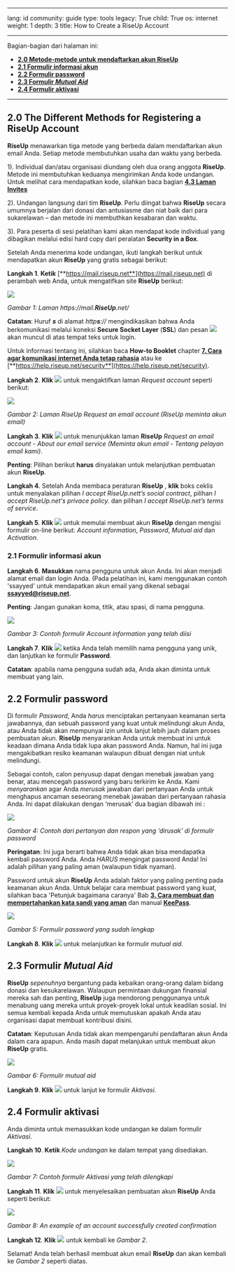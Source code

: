 

---

lang: id
community: guide
type: tools
legacy: True
child: True
os: internet
weight: 1
depth: 3
title: How to Create a RiseUp Account

---

Bagian-bagian dari halaman ini:

- [**2.0 Metode-metode untuk mendaftarkan akun RiseUp**](#2.0)
- [**2.1 Formulir informasi akun**](#2.1)
- [**2.2 Formulir password**](#2.2)
- [**2.3 Formulir *Mutual Aid***](#2.3)
- [**2.4 Formulir aktivasi**](#2.4)

-------

<a name="2.0"></a>
## 2.0 The Different Methods for Registering a RiseUp Account ##

**RiseUp** menawarkan tiga metode yang berbeda dalam mendaftarkan akun email Anda. Setiap metode membutuhkan usaha dan waktu yang berbeda. 

1). Individual dan/atau organisasi diundang oleh dua orang anggota **RiseUp**. Metode ini membutuhkan keduanya mengirimkan Anda kode undangan. Untuk melihat cara mendapatkan kode, silahkan baca bagian [**4.3 Laman Invites**](https://securityinabox.org/id/riseup_caramerubahpengaturanakun#4.3)

2). Undangan langsung dari tim **RiseUp**. Perlu diingat bahwa **RiseUp** secara umumnya berjalan dari donasi dan antusiasme dan niat baik dari para sukarelawan – dan metode ini membuthkan kesabaran dan waktu.

3). Para peserta di sesi pelatihan kami akan mendapat kode individual yang dibagikan melalui edisi hard copy dari peralatan **Security in a Box**.

Setelah Anda menerima kode undangan, ikuti langkah berikut untuk mendapatkan akun **RiseUp** yang gratis sebagai berikut:

**Langkah 1**. **Ketik** [**https://mail.riseup.net**](https://mail.riseup.net) di perambah web Anda, untuk mengatifkan site **RiseUp** berikut:

![](/sbox/screen/riseup-en/01.png)

*Gambar 1: Laman https://mail.**RiseUp**.net/*

**Catatan**: Huruf ***s*** di alamat *http**s**://* mengindikasikan bahwa Anda berkomunikasi melalui koneksi **Secure Socket Layer** (**SSL**) dan pesan ![](/sbox/screen/riseup-en/02.png) akan muncul di atas tempat teks untuk login. 

Untuk informasi tentang ini, silahkan baca **How-to Booklet** chapter [**7. Cara agar komunikasi internet Anda tetap rahasia**](https://securityinabox.org/id/chapter-7) atau ke [**https://help.riseup.net/security**](https://help.riseup.net/security).

**Langkah 2**. **Klik** ![](/sbox/screen/riseup-en/03.png) untuk mengaktifkan laman *Request account* seperti berikut:

![](/sbox/screen/riseup-en/04.png)

*Gambar 2: Laman RiseUp Request an email account (RiseUp meminta akun email)*

**Langkah 3**. **Klik** ![](/sbox/screen/riseup-en/05.png) untuk menunjukkan laman **RiseUp** *Request an email account - About our email service (Meminta akun email - Tentang pelayan email kami)*.

**Penting**: Pilihan berikut **harus** dinyalakan untuk melanjutkan pembuatan akun **RiseUp**.

**Langkah 4**. Setelah Anda membaca peraturan **RiseUp** , **klik** boks ceklis untuk menyalakan pilihan *I accept RiseUp.nett’s social contract*, pilihan *I accept RiseUp.net's privace policy.* dan pilihan *I accept RiseUp.net’s terms of service*.

**Langkah 5**. **Klik** ![](/sbox/screen/riseup-en/05.png) untuk memulai membuat akun **RiseUp** dengan mengisi formulir on-line berikut: *Account information*, *Password*, *Mutual aid* dan *Activation*.

<a name="2.1"></a>
### 2.1 Formulir informasi akun ###

**Langkah 6**. **Masukkan** nama pengguna untuk akun Anda. Ini akan menjadi alamat email dan login Anda. (Pada pelatihan ini, kami menggunakan contoh 'ssayyed' untuk mendapatkan akun email yang dikenal sebagai [**ssayyed@riseup.net**](mailto:ssayyed@riseup.net). 

**Penting**: Jangan gunakan koma, titik, atau spasi, di nama pengguna.

![](/sbox/screen/riseup-en/07.png)

*Gambar 3: Contoh formulir Account information yang telah diisi*

**Langkah 7**. **Klik** ![](/sbox/screen/riseup-en/05.png) ketika Anda telah memilih nama pengguna yang unik, dan lanjutkan ke formulir **Password**.

**Catatan**: apabila nama pengguna sudah ada, Anda akan diminta untuk membuat yang lain.

<a name="2.2"></a>
## 2.2 Formulir password ##

Di formulir *Password*, Anda *harus* menciptakan pertanyaan keamanan serta jawabannya, dan sebuah password yang kuat untuk melindungi akun Anda, atau Anda tidak akan mempunyai izin untuk lanjut lebih jauh dalam proses pembuatan akun. **RiseUp** menyarankan Anda untuk membuat ini untuk keadaan dimana Anda tidak lupa akan password Anda. Namun, hal ini juga mengakibatkan resiko keamanan walaupun dibuat dengan niat untuk melindungi.
 
Sebagai contoh, calon penyusup dapat dengan menebak jawaban yang benar, atau mencegah password yang baru terkirim ke Anda. Kami *menyarankan* agar Anda *merusak* jawaban dari pertanyaan Anda untuk menghapus ancaman seseorang menebak jawaban dari pertanyaan rahasia Anda. Ini dapat dilakukan dengan ‘merusak’ dua bagian dibawah ini :

![](/sbox/screen/riseup-en/08.png)

*Gambar 4: Contoh dari pertanyan dan respon yang ‘dirusak’ di formulir password*

**Peringatan**: Ini juga berarti bahwa Anda tidak akan bisa mendapatka kembali password Anda. Anda *HARUS* mengingat password Anda! Ini adalah pilihan yang paling aman (walaupun tidak nyaman).

Password untuk akun **RiseUp** Anda adalah faktor yang paling penting pada keamanan akun Anda. Untuk belajar cara membuat password yang kuat, silahkan baca 'Petunjuk bagaimana caranya' Bab  [**3. Cara membuat dan mempertahankan kata sandi yang aman**](https://securityinabox.org/id/chapter-3) dan manual [**KeePass**](https://securityinabox.org/id/keepass).

![](/sbox/screen/riseup-en/09.png)

*Gambar 5: Formulir password yang sudah lengkap*

**Langkah 8**. **Klik** ![](/sbox/screen/riseup-en/05.png) untuk melanjutkan ke formulir *mutual aid*.

<a name="2.3"></a>
## 2.3 Formulir *Mutual Aid* ##

**RiseUp** *sepenuhnya* bergantung pada kebaikan orang-orang dalam bidang donasi dan kesukarelawan. Walaupun permintaan dukungan finansial mereka sah dan penting, **RiseUp** juga mendorong penggunanya untuk menabung uang mereka untuk proyek-proyek lokal untuk keadilan sosial. Ini semua kembali kepada Anda untuk memutuskan apakah Anda atau organisasi dapat membuat kontribusi disini.

**Catatan**: Keputusan Anda tidak akan mempengaruhi pendaftaran akun Anda dalam cara apapun. Anda masih dapat melanjukan untuk membuat akun **RiseUp** gratis.

![](/sbox/screen/riseup-en/10.png)

*Gambar 6: Formulir mutual aid*

**Langkah 9**. **Klik** ![](/sbox/screen/riseup-en/05.png) untuk lanjut ke formulir *Aktivasi*.

<a name="2.4"></a>
## 2.4 Formulir aktivasi ##

Anda diminta untuk memasukkan kode undangan ke dalam formulir *Aktivasi*. 

**Langkah 10**. **Ketik** *Kode undangan* ke dalam tempat yang disediakan. 

![](/sbox/screen/riseup-en/11.png)

*Gambar 7: Contoh formulir Aktivasi yang telah dilengkapi*

**Langkah 11**. **Klik** ![](/sbox/screen/riseup-en/12.png) untuk menyelesaikan pembuatan akun **RiseUp** Anda seperti berikut:

![](/sbox/screen/riseup-en/13.png)

*Gambar 8: An example of an account successfully created confirmation*

**Langkah 12**. **Klik** ![](/sbox/screen/riseup-en/05.png) untuk kembali ke *Gambar 2*.

Selamat! Anda telah berhasil membuat akun email **RiseUp** dan akan kembali ke *Gambar 2* seperti diatas.

